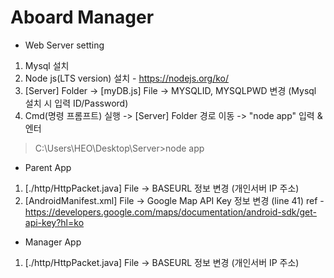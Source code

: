 # Aboard Manager

* Web Server setting
1. Mysql 설치 
2. Node js(LTS version) 설치 - https://nodejs.org/ko/
3. [Server] Folder -> [myDB.js] File -> MYSQLID, MYSQLPWD 변경 (Mysql 설치 시 입력 ID/Password)
4. Cmd(명령 프롬프트) 실행 -> [Server] Folder 경로 이동 -> "node app" 입력 & 엔터 
> C:\Users\HEO\Desktop\Server>node app

* Parent App
1. [./http/HttpPacket.java] File -> BASEURL 정보 변경 (개인서버 IP 주소) 
2. [AndroidManifest.xml] File -> Google Map API Key 정보 변경 (line 41)
ref - https://developers.google.com/maps/documentation/android-sdk/get-api-key?hl=ko

* Manager App
1. [./http/HttpPacket.java] File -> BASEURL 정보 변경 (개인서버 IP 주소) 
